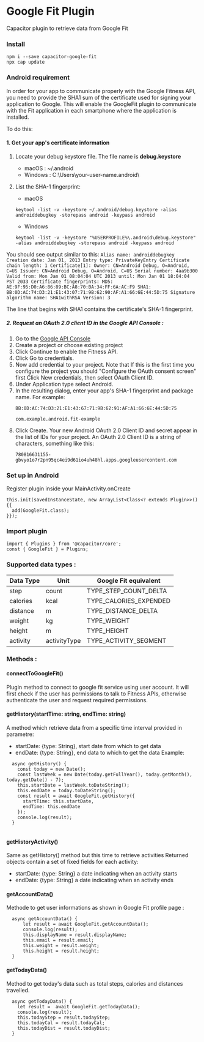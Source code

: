 # Google Fit Plugin
Capacitor plugin to retrieve data from Google Fit

### Install
```
npm i --save capacitor-google-fit
npx cap update

```
### Android requirement
In order for your app to communicate properly with the Google Fitness API, you need to provide the SHA1 sum of the certificate used for signing your application to Google. This will enable the GoogleFit plugin to communicate with the Fit application in each smartphone where the application is installed.

To do this:

#### 1. Get your app's certificate information
1. Locate your debug keystore file. The file name is  **debug.keystore**
    - macOS : ~/.android
    - Windows : C:\Users\your-user-name\.android\

2. List the SHA-1 fingerprint:
    - macOS
    ```
    keytool -list -v -keystore ~/.android/debug.keystore -alias androiddebugkey -storepass android -keypass android
    ```

    - Windows
    ```
    keytool -list -v -keystore "%USERPROFILE%\.android\debug.keystore" -alias androiddebugkey -storepass android -keypass android
    ```

You should see output similar to this:
    ```
    Alias name: androiddebugkey
    Creation date: Jan 01, 2013
    Entry type: PrivateKeyEntry
    Certificate chain length: 1
    Certificate[1]:
    Owner: CN=Android Debug, O=Android, C=US
    Issuer: CN=Android Debug, O=Android, C=US
    Serial number: 4aa9b300
    Valid from: Mon Jan 01 08:04:04 UTC 2013 until: Mon Jan 01 18:04:04 PST 2033
    Certificate fingerprints:
        MD5:  AE:9F:95:D0:A6:86:89:BC:A8:70:BA:34:FF:6A:AC:F9
        SHA1: BB:0D:AC:74:D3:21:E1:43:07:71:9B:62:90:AF:A1:66:6E:44:5D:75
        Signature algorithm name: SHA1withRSA
        Version: 3
    ```

The line that begins with SHA1 contains the certificate's SHA-1 fingerprint.

##### 2. Request an OAuth 2.0 client ID in the Google API Console :
1. Go to the [Google API Console](https://console.developers.google.com/flows/enableapi?apiid=fitness)
2. Create a project or choose existing project
3. Click Continue to enable the Fitness API.
4. Click Go to credentials.
5. Now add credential to your project. 
Note that If this is the first time you configure the project you should "Configure the OAuth consent screen" first
Click New credentials, then select OAuth Client ID.
6. Under Application type select Android.
7. In the resulting dialog, enter your app's SHA-1 fingerprint and package name. For example:
    ```
    BB:0D:AC:74:D3:21:E1:43:67:71:9B:62:91:AF:A1:66:6E:44:5D:75

    com.example.android.fit-example
    ```
8. Click Create. Your new Android OAuth 2.0 Client ID and secret appear in the list of IDs for your project. 
An OAuth 2.0 Client ID is a string of characters, something like this:
    ```
    780816631155-gbvyo1o7r2pn95qc4ei9d61io4uh48hl.apps.googleusercontent.com
    ```


### Set up in Android
Register plugin inside your MainActivity.onCreate
```
this.init(savedInstanceState, new ArrayList<Class<? extends Plugin>>() {{
  add(GoogleFit.class);
}});

```
### Import plugin
```
import { Plugins } from '@capacitor/core';
const { GoogleFit } = Plugins;

```

### Supported data types :

| Data Type | Unit | Google Fit equivalent |
| --- | --- | --- |
| step | count | TYPE_STEP_COUNT_DELTA |
| calories | kcal | TYPE_CALORIES_EXPENDED |
| distance | m | TYPE_DISTANCE_DELTA |
| weight | kg | TYPE_WEIGHT |
| height | m | TYPE_HEIGHT |
| activity | activityType | TYPE_ACTIVITY_SEGMENT |


### Methods :

#### connectToGoogleFit()
Plugin method to connect to google fit service using user account.
It will first check if the user has permissions to talk to Fitness APIs,
otherwise authenticate the user and request required permissions.

#### getHistory(startTime: string, endTime: string)
A method which retrieve data from a specific time interval provided in parametre: 
- startDate: {type: String}, start date from which to get data
- endDate: {type: String}, end data to which to get the data
Example:
```
  async getHistory() {
    const today = new Date();
    const lastWeek = new Date(today.getFullYear(), today.getMonth(), today.getDate() - 7);
    this.startDate = lastWeek.toDateString();
    this.endDate = today.toDateString();
    const result = await GoogleFit.getHistory({
      startTime: this.startDate,
      endTime: this.endDate
    });
    console.log(result);
  }
    
```

#### getHistoryActivity()
Same as getHistory() method but this time to retrieve activities
Returned objects contain a set of fixed fields for each activity:
- startDate: {type: String} a date indicating when an activity starts
- endDate: {type: String} a date indicating when an activity ends

#### getAccountData()
Methode to get user informations as shown in Google Fit profile page :
```
  async getAccountData() {
      let result = await GoogleFit.getAccountData();
      console.log(result);
      this.displayName = result.displayName;
      this.email = result.email;
      this.weight = result.weight;
      this.height = result.height;
  }
```

#### getTodayData()
Method to get today's data such as total steps, calories and distances travelled.
```
  async getTodayData() {
    let result =  await GoogleFit.getTodayData();
    console.log(result);
    this.todayStep = result.todayStep;
    this.todayCal = result.todayCal;
    this.todayDist = result.todayDist;
  }
```

